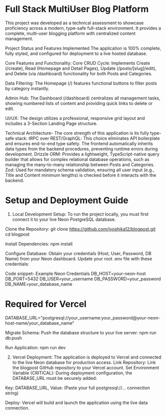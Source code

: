 # Full Stack MultiUser Blog Platform

This project was developed as a technical assessment to showcase proficiency across a modern, type-safe full-stack environment. It provides a complete, multi-user blogging platform with centralized content management.

Project Status and Features Implemented
The application is 100% complete, fully styled, and configured for deployment to a live hosted database.

Core Features and Functionality:
Core CRUD Cycle: 
Implements Create (/create), Read (Homepage and Detail Pages), Update (/posts/[slug]/edit), and Delete (via /dashboard) functionality for both Posts and Categories.

Data Filtering: 
The Homepage (/) features functional buttons to filter posts by category instantly.

Admin Hub: 
The Dashboard (/dashboard) centralizes all management tasks, showing numbered lists of content and providing quick links to delete or edit.

UI/UX: 
The design utilizes a professional, responsive grid layout and includes a 3-Section Landing Page structure.

Technical Architecture-
The core strength of this application is its fully type-safe stack:
tRPC over REST/GraphQL: This choice eliminates API boilerplate and ensures end-to-end type safety. The frontend automatically inherits data types from the backend procedures, preventing runtime errors during development.
Drizzle ORM: 
Provides a lightweight, TypeScript-native query builder that allows for complex relational database operations, such as managing the many-to-many relationship between Posts and Categories.
Zod: 
Used for mandatory schema validation, ensuring all user input (e.g., Title and Content minimum lengths) is checked before it interacts with the backend.

# Setup and Deployment Guide
1. Local Development Setup:
To run the project locally, you must first connect it to your live Neon PostgreSQL database.

Clone the Repository:
git clone https://github.com/jyoshika12/blogpost.git
cd blogpost

Install Dependencies:
npm install

Configure Database: 
Obtain your credentials (Host, User, Password, DB Name) from your Neon dashboard. Update your root .env file with these credentials:

Code snippet-
Example Neon Credentials
DB_HOST=your-neon-host
DB_PORT=5432
DB_USER=your_username
DB_PASSWORD=your_password
DB_NAME=your_database_name

# Required for Vercel
DATABASE_URL="postgresql://your_username:your_password@your-neon-host-name/your_database_name" 

Migrate Schema: 
Push the database structure to your live server:
npm run db:push

Run Application:
npm run dev

2. Vercel Deployment: 
The application is deployed to Vercel and connected to the live Neon database for production access.
Link Repository: Link the blogpost GitHub repository to your Vercel account.
Set Environment Variable (CRITICAL): During deployment configuration, the DATABASE_URL must be securely added:

Key: DATABASE_URL,
Value: (Paste your full postgresql://... connection string)

Deploy: Vercel will build and launch the application using the live data connection.
